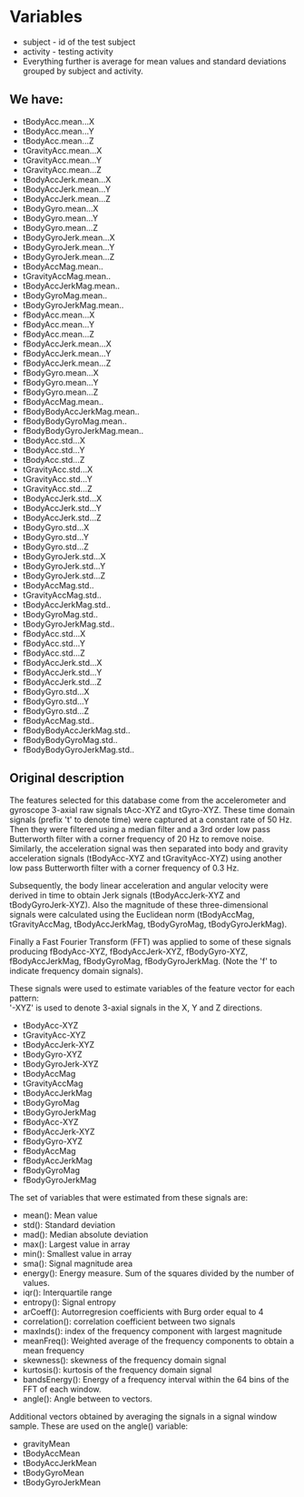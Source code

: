 # Variables

* subject - id of the test subject
* activity - testing activity
* Everything further is average for mean values and standard deviations grouped by subject and activity.

## We have:

- tBodyAcc.mean...X
- tBodyAcc.mean...Y
- tBodyAcc.mean...Z
- tGravityAcc.mean...X
- tGravityAcc.mean...Y
- tGravityAcc.mean...Z
- tBodyAccJerk.mean...X
- tBodyAccJerk.mean...Y
- tBodyAccJerk.mean...Z
- tBodyGyro.mean...X
- tBodyGyro.mean...Y
- tBodyGyro.mean...Z
- tBodyGyroJerk.mean...X
- tBodyGyroJerk.mean...Y
- tBodyGyroJerk.mean...Z
- tBodyAccMag.mean..
- tGravityAccMag.mean..
- tBodyAccJerkMag.mean..
- tBodyGyroMag.mean..
- tBodyGyroJerkMag.mean..
- fBodyAcc.mean...X
- fBodyAcc.mean...Y
- fBodyAcc.mean...Z
- fBodyAccJerk.mean...X
- fBodyAccJerk.mean...Y
- fBodyAccJerk.mean...Z
- fBodyGyro.mean...X
- fBodyGyro.mean...Y
- fBodyGyro.mean...Z
- fBodyAccMag.mean..
- fBodyBodyAccJerkMag.mean..
- fBodyBodyGyroMag.mean..
- fBodyBodyGyroJerkMag.mean..
- tBodyAcc.std...X
- tBodyAcc.std...Y
- tBodyAcc.std...Z
- tGravityAcc.std...X
- tGravityAcc.std...Y
- tGravityAcc.std...Z
- tBodyAccJerk.std...X
- tBodyAccJerk.std...Y
- tBodyAccJerk.std...Z
- tBodyGyro.std...X
- tBodyGyro.std...Y
- tBodyGyro.std...Z
- tBodyGyroJerk.std...X
- tBodyGyroJerk.std...Y
- tBodyGyroJerk.std...Z
- tBodyAccMag.std..
- tGravityAccMag.std..
- tBodyAccJerkMag.std..
- tBodyGyroMag.std..
- tBodyGyroJerkMag.std..
- fBodyAcc.std...X
- fBodyAcc.std...Y
- fBodyAcc.std...Z
- fBodyAccJerk.std...X
- fBodyAccJerk.std...Y
- fBodyAccJerk.std...Z
- fBodyGyro.std...X
- fBodyGyro.std...Y
- fBodyGyro.std...Z
- fBodyAccMag.std..
- fBodyBodyAccJerkMag.std..
- fBodyBodyGyroMag.std..
- fBodyBodyGyroJerkMag.std..

## Original description

The features selected for this database come from the accelerometer and gyroscope 3-axial raw signals tAcc-XYZ and tGyro-XYZ. These time domain signals (prefix 't' to denote time) were captured at a constant rate of 50 Hz. Then they were filtered using a median filter and a 3rd order low pass Butterworth filter with a corner frequency of 20 Hz to remove noise. Similarly, the acceleration signal was then separated into body and gravity acceleration signals (tBodyAcc-XYZ and tGravityAcc-XYZ) using another low pass Butterworth filter with a corner frequency of 0.3 Hz. 

Subsequently, the body linear acceleration and angular velocity were derived in time to obtain Jerk signals (tBodyAccJerk-XYZ and tBodyGyroJerk-XYZ). Also the magnitude of these three-dimensional signals were calculated using the Euclidean norm (tBodyAccMag, tGravityAccMag, tBodyAccJerkMag, tBodyGyroMag, tBodyGyroJerkMag). 

Finally a Fast Fourier Transform (FFT) was applied to some of these signals producing fBodyAcc-XYZ, fBodyAccJerk-XYZ, fBodyGyro-XYZ, fBodyAccJerkMag, fBodyGyroMag, fBodyGyroJerkMag. (Note the 'f' to indicate frequency domain signals). 

These signals were used to estimate variables of the feature vector for each pattern:  
'-XYZ' is used to denote 3-axial signals in the X, Y and Z directions.

- tBodyAcc-XYZ
- tGravityAcc-XYZ
- tBodyAccJerk-XYZ
- tBodyGyro-XYZ
- tBodyGyroJerk-XYZ
- tBodyAccMag
- tGravityAccMag
- tBodyAccJerkMag
- tBodyGyroMag
- tBodyGyroJerkMag
- fBodyAcc-XYZ
- fBodyAccJerk-XYZ
- fBodyGyro-XYZ
- fBodyAccMag
- fBodyAccJerkMag
- fBodyGyroMag
- fBodyGyroJerkMag

The set of variables that were estimated from these signals are: 

- mean(): Mean value
- std(): Standard deviation
- mad(): Median absolute deviation 
- max(): Largest value in array
- min(): Smallest value in array
- sma(): Signal magnitude area
- energy(): Energy measure. Sum of the squares divided by the number of values. 
- iqr(): Interquartile range 
- entropy(): Signal entropy
- arCoeff(): Autorregresion coefficients with Burg order equal to 4
- correlation(): correlation coefficient between two signals
- maxInds(): index of the frequency component with largest magnitude
- meanFreq(): Weighted average of the frequency components to obtain a mean frequency
- skewness(): skewness of the frequency domain signal 
- kurtosis(): kurtosis of the frequency domain signal 
- bandsEnergy(): Energy of a frequency interval within the 64 bins of the FFT of each window.
- angle(): Angle between to vectors.

Additional vectors obtained by averaging the signals in a signal window sample. These are used on the angle() variable:

- gravityMean
- tBodyAccMean
- tBodyAccJerkMean
- tBodyGyroMean
- tBodyGyroJerkMean



